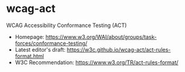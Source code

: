 # wcag-act
WCAG Accessibility Conformance Testing (ACT)

* Homepage: <https://www.w3.org/WAI/about/groups/task-forces/conformance-testing/>
* Latest editor's draft: <https://w3c.github.io/wcag-act/act-rules-format.html>
* W3C Recommendation: <https://www.w3.org/TR/act-rules-format/>

